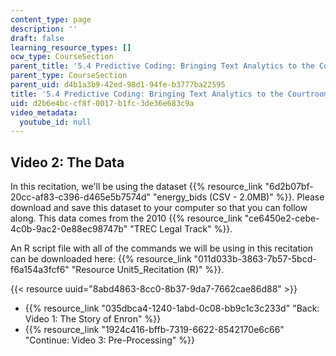 ```yaml
---
content_type: page
description: ''
draft: false
learning_resource_types: []
ocw_type: CourseSection
parent_title: '5.4 Predictive Coding: Bringing Text Analytics to the Courtroom  (Recitation)'
parent_type: CourseSection
parent_uid: d4b1a3b9-42ed-98d1-94fe-b3777ba22595
title: '5.4 Predictive Coding: Bringing Text Analytics to the Courtroom  (Recitation)'
uid: d2b6e4bc-cf8f-0017-b1fc-3de36e683c9a
video_metadata:
  youtube_id: null
---
```

## Video 2: The Data

In this recitation, we'll be using the dataset {{% resource_link "6d2b07bf-20cc-af83-c396-d465e5b7574d" "energy_bids (CSV - 2.0MB)" %}}. Please download and save this dataset to your computer so that you can follow along. This data comes from the 2010 {{% resource_link "ce6450e2-cebe-4c0b-9ac2-0e88ec98747b" "TREC Legal Track" %}}.

An R script file with all of the commands we will be using in this recitation can be downloaded here: {{% resource_link "011d033b-3863-7b57-5bcd-f6a154a3fcf6" "Resource Unit5_Recitation (R)" %}}.

{{< resource uuid="8abd4863-8cc0-8b37-9da7-7662cae86d88" >}}

- {{% resource_link "035dbca4-1240-1abd-0c08-bb9c1c3c233d" "Back: Video 1: The Story of Enron" %}}
- {{% resource_link "1924c416-bffb-7319-6622-8542170e6c66" "Continue: Video 3: Pre-Processing" %}}